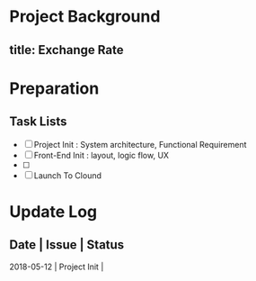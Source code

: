 # Project Background
## title: Exchange Rate


# Preparation

## Task Lists
- [ ] Project Init : System architecture, Functional Requirement
- [ ] Front-End Init : layout, logic flow, UX
- [ ] 
- [ ] Launch To Clound 

# Update Log

Date | Issue | Status
---------------------
2018-05-12 | Project Init | 


> 